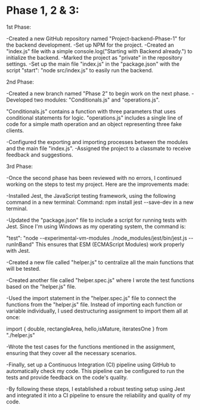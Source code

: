 # **Phase 1, 2 & 3**:

1st Phase:

-Created a new GitHub repository named "Project-backend-Phase-1" for the backend development.
-Set up NPM for the project.
-Created an "index.js" file with a simple console.log("Starting with Backend already.") to initialize the backend.
-Marked the project as "private" in the repository settings.
-Set up the main file "index.js" in the "package.json" with the script "start": "node src/index.js" to easily run the backend.

2nd Phase:

-Created a new branch named "Phase 2" to begin work on the next phase.
-Developed two modules: "Conditionals.js" and "operations.js".

"Conditionals.js" contains a function with three parameters that uses conditional statements for logic.
"operations.js" includes a single line of code for a simple math operation and an object representing three fake clients.

-Configured the exporting and importing processes between the modules and the main file "index.js".
-Assigned the project to a classmate to receive feedback and suggestions.


3rd Phase:

-Once the second phase has been reviewed with no errors, I continued working on the steps to test my project. Here are the improvements made:

-Installed Jest, the JavaScript testing framework, using the following command in a new terminal:
Command: npm install jest --save-dev in a new terminal.

-Updated the "package.json" file to include a script for running tests with Jest. Since I'm using Windows as my operating system, the command is: 

"test": "node --experimental-vm-modules ./node_modules/jest/bin/jest.js --runInBand"
This ensures that ESM (ECMAScript Modules) work properly with Jest.

-Created a new file called "helper.js" to centralize all the main functions that will be tested.

-Created another file called "helper.spec.js" where I wrote the test functions based on the "helper.js" file.

-Used the import statement in the "helper.spec.js" file to connect the functions from the "helper.js" file. Instead of importing each function or variable individually, I used destructuring assignment to import them all at once:

import { double, rectangleArea, hello,isMature, iteratesOne } from "./helper.js"

-Wrote the test cases for the functions mentioned in the assignment, ensuring that they cover all the necessary scenarios.

-Finally, set up a Continuous Integration (CI) pipeline using GitHub to automatically check my code. This pipeline can be configured to run the tests and provide feedback on the code's quality.

-By following these steps, I established a robust testing setup using Jest and integrated it into a CI pipeline to ensure the reliability and quality of my code.



